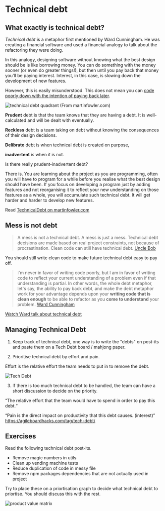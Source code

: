 # Technical debt

## What exactly is technical debt?

_Technical debt_ is a metaphor first mentioned by Ward Cunningham. He was creating a financial software and used a financial analogy to talk about the refactoring they were doing.

In this analogy, designing software without knowing what the best design should be is like borrowing money. You can do something with the money sooner (or even do greater things!), but then until you pay back that money you'll be paying interest. Interest, in this case, is slowing down the development of new features.

However, this is easily misunderstood. This does not mean you can [code poorly down with the intention of paying back later](http://wiki.c2.com/?WardExplainsDebtMetaphor).

![technical debt quadrant](https://martinfowler.com/bliki/images/techDebtQuadrant.png)
(From martinfowler.com)

**Prudent** debt is that the team knows that they are having a debt. It is well-calculated and will be dealt with eventually.

**Reckless** debt is a team taking on debt without knowing the consequences of their design decisions.

**Delibrate** debt is when technical debt is created on purpose,

**inadvertent** is when it is not.

Is there really prudent-inadvertent debt?

There is. You are learning about the project as you are programming, often you will have to program for a while before you realise what the best design should have been. If you focus on developing a program just by adding features and not reorganising it to reflect your new understanding on those features as a whole, you will accumulate such technical debt. It will get harder and harder to develop new features.

Read [TechnicalDebt on martinfowler.com](https://martinfowler.com/bliki/TechnicalDebtQuadrant.html)

## Mess is not debt

> A mess is not a technical debt. A mess is just a mess. Technical debt decisions are made based on real project constraints, not because of procrastination. Clean code can still have technical debt. [Uncle Bob](https://sites.google.com/site/unclebobconsultingllc/a-mess-is-not-a-technical-debt)

You should still write clean code to make future technical debt easy to pay off.

> I'm never in favor of writing code poorly, but I am in favor of writing code to reflect your current understanding of a problem even if that understanding is partial.
> In other words, the whole debt metaphor, let's say, the ability to pay back debt, and make the debt metaphor work for your advantage depends upon your **writing code that is clean enough** to be able to refactor as you **come to understand** your problem.
> [Ward Cunningham](http://wiki.c2.com/?WardExplainsDebtMetaphor)

[Watch Ward talk about technical debt](https://www.youtube.com/watch?v=pqeJFYwnkjE)

## Managing Technical Debt

1. Keep track of technical debt, one way is to write the "debts" on post-its and paste them on a Tech Debt board / mahjong paper.

2. Prioritise technical debt by effort and pain.

Effort is the relative effort the team needs to put in to remove the debt.

![Tech Debt](https://agileboardhacks.files.wordpress.com/2012/04/techdebtretroeffortvspainhighreturnnotworth.png)

3. If there is too much technical debt to be handled, the team can have a short discussion to decide on the priority.

“The relative effort that the team would have to spend in order to pay this debt.“

“Pain is the direct impact on productivity that this debt causes. (interest)”
https://agileboardhacks.com/tag/tech-debt/

## Exercises

Read the following technical debt post-its.

- Remove magic numbers in utils
- Clean up vending machine tests
- Reduce duplication of code in messy file
- Remove npm packages dependencies that are not actually used in project

Try to place these on a priortisation graph to decide what technical debt to priortise. You should discuss this with the rest.

![product value matrix](https://reforge-brevity-uploads-prod.s3.amazonaws.com/brief/uploads/post/image_path/58/emma1530748538874.png)
